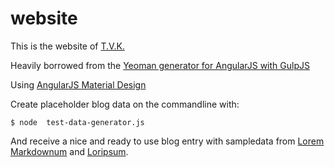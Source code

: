 # website
This is the website of [T.V.K.](http://tvk.tuvok.nl/)

Heavily borrowed from the [Yeoman generator for AngularJS with GulpJS](https://github.com/Swiip/generator-gulp-angular)

Using [AngularJS Material Design](https://material.angularjs.org/#/demo/material.components.button)

Create placeholder blog data on the commandline with:

`$ node  test-data-generator.js`

And receive a nice and ready to use blog entry with sampledata from [Lorem Markdownum](http://jaspervdj.be/lorem-markdownum/) and [Loripsum](http://loripsum.net/).